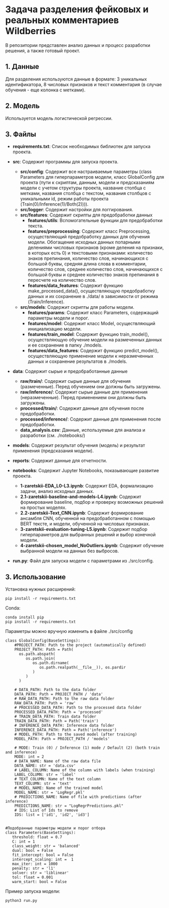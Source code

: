 # Задача разделения фейковых и реальных комментариев Wildberries
В репозитории представлен анализ данных и процесс разработки решения, а также готовый проект.

<!-- данные -->
## 1. Данные
Для разделения используются данные в формате: 3 уникальных идентификатора, 8 числовых признаков и текст комментария (в случае обучения - еще колонка с метками).

<!-- модель -->
## 2. Модель
Используется модель логистической регрессии. 

<!-- файлы -->
## 3. Файлы
* **requirements.txt**: Список необходимых библиотек для запуска проекта.

* **src**: Содержит программы для запуска проекта. 
    * **src/config**: Содержит все настраиваемые параметры (class Parameters для гиперпараметров модели, класс GlobalConfig для проекта (пути к скриптам, данным, модели и предсказаниям модели с учетом структуры проекта, название столбца с метками, названия столбца с текстом, названия столбцов с уникальными id, режим работы проекта (Train(0)/Inference(1)/Both(2)))).
    * **src/logger**: Содержит настройки для логгирования.
    * **src/features**: Содержит скрипты для предобработки данных
        * **features/utils**: Вспомогательные функции для предобработки текста.
        * **features/preprocessing**: Содержит класс Preprocessing, осуществляющий предобработку данных для обучения модели. Обогащение исходных данных попарными делениями числовых признаков (кроме деления на признаки, в которых есть 0) и текстовыми признаками: количество знаков препинания, количество слов, начинающихся с большой буквы, средняя длина слова в комментарии, количество слов, среднее количество слов, начинающихся с большой буквы и среднее количество знаков препинания в пересчете на количество слов. 
        * **features/data_features**: Содержит функцию make_processed_data(), осуществляющую предобработку данных и их сохранение в ./data/ в зависимости от режима (Train/Inference).
    * **src/models**: Содержит скрипты для работы модели.
        * **features/params**: Содержит класс Parameters, содержащий параметры модели и порог.
        * **features/model**: Содержит класс Model, осуществляющий инициализацию модели.
        * **features/train_model**: Содержит функцию train_model(), осуществляющую обучение модели на размеченных данных и ее сохранение в папку ./models.
        * **features/data_features**: Содержит функцию predict_model(), осуществляющую применение модели к неразмеченных данных и сохранение результатов в ./models.

* **data**: Содержит сырые и предобработанные данные 
    * **raw/train/**: Содержит сырые данные для обучения (размеченные). Перед обучением они должны быть загружены. 
    * **raw/inference/**: Содержит сырые данные для применения (неразмеченные). Перед применением они должны быть загружены. 
    * **processed/train/**: Содержит данные для обучения после предобработки.
    * **processed/inference/**: Содержит данные для применения после предобработки.
    * **data_analysis.csv**: Данные, используемые для анализа и разработки (см. ./notebooks/)
    
* **models**: Содержит результат обучения (модель) и результат применения (предсказания модели).

* **reports**: Содержит данные для отчетности.

* **notebooks**: Содержит Jupyter Notebooks, показывающие развитие проекта. 
    * **1-zaretskii-EDA_L0-L3.ipynb**: Содержит EDA, формализацию задачи, анализ исходных данных.
    * **2.1-zaretskii-baseline-and-models-L4.ipynb**: Содержит формирование baseline, подбор и проверку возможных решений на простых моделях.
    * **2.2-zaretskii-Text_CNN.ipynb**: Содержит формирование ансамбля CNN, обученной на предобработанном с помощью BERT тексте, и модели, обученной на числовых признаках.
    * **3-zaretskii-evaluation-tuning-L5.ipynb**: Содержит подбор гиперпараметров для выбранных решений и выбор конечной модели. 
    * **4-zaretskii-chosen_model_NoOutliers.ipynb**: Содержит обучение выбранной модели на данных без выбросов.
    
* **run.py**: Файл для запуска модели с параметрами из ./src/config.  

<!-- how-to-use -->
## 3. Использование
Установка нужных расширений:

```SH
pip install -r requirements.txt
```

Conda:
```SH
conda install pip
pip install -r requirements.txt
```



Параметры можно вручную изменить в файле ./src/config

```PY
class GlobalConfig(BaseSettings):
    #PROJECT_PATH: Path to the project (automatically defined)
    PROJECT_PATH: Path = Path(
      os.path.abspath(
         os.path.join(
            os.path.dirname(
               os.path.realpath(__file__)), os.pardir
            )
         )
      )

    # DATA_PATH: Path to the data folder
    DATA_PATH: Path = PROJECT_PATH / 'data'
    # RAW_DATA_PATH: Path to the raw data folder
    RAW_DATA_PATH: Path = 'raw'
    # PROCESSED_DATA_PATH: Path to the processed data folder
    PROCESSED_DATA_PATH: Path = 'processed'
    # TRAIN_DATA_PATH: Train data folder
    TRAIN_DATA_PATH: Path = Path('train')
    # INFERENCE_DATA_PATH: Inference data folder
    INFERENCE_DATA_PATH: Path = Path('inference')
    # MODEL_PATH: Path to the saved model (after training)
    MODEL_PATH: Path = PROJECT_PATH / 'models'

    # MODE: Train (0) / Inference (1) mode / Default (2) (both train and inference)
    MODE: int = 2
    # DATA_NAME: Name of the raw data file
    DATA_NAME: str = 'data.csv'
    # LABEL_COLUMN: Name of the column with labels (when training)
    LABEL_COLUMN: str = 'label'
    # TEXT_COLUMN: Name of the text column
    TEXT_COLUMN: str = 'text'
    # MODEL_NAME: Name of the trained model
    MODEL_NAME: str = 'LogRegr.pkl'
    # PREDICTIONS_NAME: Name of file with predictions (after inference)
    PREDICTIONS_NAME: str = "LogRegrPredictions.pkl"
    # IDS: List of Ids to remove
    IDS: list = ['id1', 'id2', 'id3'] 
    

#Подобранные параметры модели и порог отбора
class Parameters(BaseSettings):
   threshold: float = 0.7
   C: int = 1
   class_weight: str = 'balanced' 
   dual: bool = False
   fit_intercept: bool = False 
   intercept_scaling: int =  1
   max_iter: int = 1000 
   penalty: str = 'l1'
   solver: str = 'liblinear' 
   tol: float = 0.001
   warm_start: bool = False
```

Пример запуска модели: 

```SH
python3 run.py 
```
